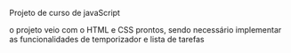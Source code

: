 Projeto de curso de javaScript

o projeto veio com o HTML e CSS prontos, sendo necessário
implementar as funcionalidades de temporizador e lista de tarefas